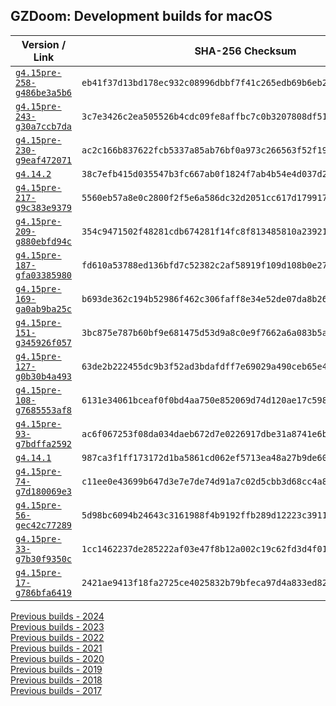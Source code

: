 ## GZDoom: Development builds for macOS

|Version / Link|SHA-256 Checksum|
|---|---|
|[`g4.15pre-258-g486be3a5b6`](https://github.com/alexey-lysiuk/gzdoom-macos-devbuilds/releases/download/g4.15pre-258-g486be3a5b6/gzdoom-g4.15pre-258-g486be3a5b6.zip)|`eb41f37d13bd178ec932c08996dbbf7f41c265edb69b6eb2397736084296a772`|
|[`g4.15pre-243-g30a7ccb7da`](https://github.com/alexey-lysiuk/gzdoom-macos-devbuilds/releases/download/g4.15pre-243-g30a7ccb7da/gzdoom-g4.15pre-243-g30a7ccb7da.zip)|`3c7e3426c2ea505526b4cdc09fe8affbc7c0b3207808df51b92561f1a0b8e7e2`|
|[`g4.15pre-230-g9eaf472071`](https://github.com/alexey-lysiuk/gzdoom-macos-devbuilds/releases/download/g4.15pre-230-g9eaf472071/gzdoom-g4.15pre-230-g9eaf472071.zip)|`ac2c166b837622fcb5337a85ab76bf0a973c266563f52f19b58cc380c8c9c301`|
|[`g4.14.2`](https://github.com/alexey-lysiuk/gzdoom-macos-devbuilds/releases/download/g4.14.2/gzdoom-g4.14.2.zip)|`38c7efb415d035547b3fc667ab0f1824f7ab4b54e4d037d2aea266c0ec99651b`|
|[`g4.15pre-217-g9c383e9379`](https://github.com/alexey-lysiuk/gzdoom-macos-devbuilds/releases/download/g4.15pre-217-g9c383e9379/gzdoom-g4.15pre-217-g9c383e9379.zip)|`5560eb57a8e0c2800f2f5e6a586dc32d2051cc617d17991734b322245eefef8b`|
|[`g4.15pre-209-g880ebfd94c`](https://github.com/alexey-lysiuk/gzdoom-macos-devbuilds/releases/download/g4.15pre-209-g880ebfd94c/gzdoom-g4.15pre-209-g880ebfd94c.zip)|`354c9471502f48281cdb674281f14fc8f813485810a2392175867bdbe9cf56ea`|
|[`g4.15pre-187-gfa03385980`](https://github.com/alexey-lysiuk/gzdoom-macos-devbuilds/releases/download/g4.15pre-187-gfa03385980/gzdoom-g4.15pre-187-gfa03385980.zip)|`fd610a53788ed136bfd7c52382c2af58919f109d108b0e27aea696147ef04c2e`|
|[`g4.15pre-169-ga0ab9ba25c`](https://github.com/alexey-lysiuk/gzdoom-macos-devbuilds/releases/download/g4.15pre-169-ga0ab9ba25c/gzdoom-g4.15pre-169-ga0ab9ba25c.zip)|`b693de362c194b52986f462c306faff8e34e52de07da8b261656ff18b300beb2`|
|[`g4.15pre-151-g345926f057`](https://github.com/alexey-lysiuk/gzdoom-macos-devbuilds/releases/download/g4.15pre-151-g345926f057/gzdoom-g4.15pre-151-g345926f057.zip)|`3bc875e787b60bf9e681475d53d9a8c0e9f7662a6a083b5a3cf70713ca115fd3`|
|[`g4.15pre-127-g0b30b4a493`](https://github.com/alexey-lysiuk/gzdoom-macos-devbuilds/releases/download/g4.15pre-127-g0b30b4a493/gzdoom-g4.15pre-127-g0b30b4a493.zip)|`63de2b222455dc9b3f52ad3bdafdff7e69029a490ceb65e4386a4aaade42ba8e`|
|[`g4.15pre-108-g7685553af8`](https://github.com/alexey-lysiuk/gzdoom-macos-devbuilds/releases/download/g4.15pre-108-g7685553af8/gzdoom-g4.15pre-108-g7685553af8.zip)|`6131e34061bceaf0f0bd4aa750e852069d74d120ae17c5985069e1a3768dc67e`|
|[`g4.15pre-93-g7bdffa2592`](https://github.com/alexey-lysiuk/gzdoom-macos-devbuilds/releases/download/g4.15pre-93-g7bdffa2592/gzdoom-g4.15pre-93-g7bdffa2592.zip)|`ac6f067253f08da034daeb672d7e0226917dbe31a8741e6b83974e0734fa49ed`|
|[`g4.14.1`](https://github.com/alexey-lysiuk/gzdoom-macos-devbuilds/releases/download/g4.14.1/gzdoom-g4.14.1.zip)|`987ca3f1ff173172d1ba5861cd062ef5713ea48a27b9de6081dd14ec69b9ab4f`|
|[`g4.15pre-74-g7d180069e3`](https://github.com/alexey-lysiuk/gzdoom-macos-devbuilds/releases/download/g4.15pre-74-g7d180069e3/gzdoom-g4.15pre-74-g7d180069e3.zip)|`c11ee0e43699b647d3e7e7de74d91a7c02d5cbb3d68cc4a80e3628629a31e489`|
|[`g4.15pre-56-gec42c77289`](https://github.com/alexey-lysiuk/gzdoom-macos-devbuilds/releases/download/g4.15pre-56-gec42c77289/gzdoom-g4.15pre-56-gec42c77289.zip)|`5d98bc6094b24643c3161988f4b9192ffb289d12223c3911e60370fcbe612f05`|
|[`g4.15pre-33-g7b30f9350c`](https://github.com/alexey-lysiuk/gzdoom-macos-devbuilds/releases/download/g4.15pre-33-g7b30f9350c/gzdoom-g4.15pre-33-g7b30f9350c.zip)|`1cc1462237de285222af03e47f8b12a002c19c62fd3d4f01f192986c27633131`|
|[`g4.15pre-17-g786bfa6419`](https://github.com/alexey-lysiuk/gzdoom-macos-devbuilds/releases/download/g4.15pre-17-g786bfa6419/gzdoom-g4.15pre-17-g786bfa6419.zip)|`2421ae9413f18fa2725ce4025832b79bfeca97d4a833ed8202fb80bae3ee9347`|

[Previous builds - 2024](https://github.com/alexey-lysiuk/gzdoom-macos-devbuilds-2024)<br>
[Previous builds - 2023](https://github.com/alexey-lysiuk/gzdoom-macos-devbuilds-2023)<br>
[Previous builds - 2022](https://github.com/alexey-lysiuk/gzdoom-macos-devbuilds-2022)<br>
[Previous builds - 2021](https://github.com/alexey-lysiuk/gzdoom-macos-devbuilds-2021)<br>
[Previous builds - 2020](https://github.com/alexey-lysiuk/gzdoom-macos-devbuilds-2020)<br>
[Previous builds - 2019](https://github.com/alexey-lysiuk/gzdoom-macos-devbuilds-2019)<br>
[Previous builds - 2018](https://github.com/alexey-lysiuk/gzdoom-macos-devbuilds-2018)<br>
[Previous builds - 2017](https://github.com/alexey-lysiuk/gzdoom-macos-devbuilds-2017)<br>
